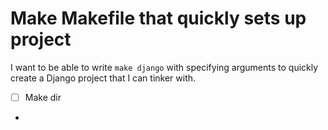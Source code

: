 # Make Makefile that quickly sets up project

I want to be able to write `make django` with specifying arguments to quickly create a Django project that I can tinker with.

- [ ] Make dir
-
